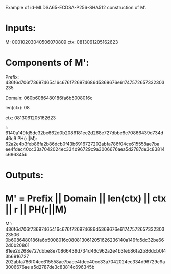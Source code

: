 Example of id-MLDSA65-ECDSA-P256-SHA512 construction of M'.

# Inputs:

M: 00010203040506070809
ctx: 0813061205162623

# Components of M':

Prefix:
436f6d706f73697465416c676f726974686d5369676e61747572657332303235

Domain: 060b6086480186fa6b5008016c

len(ctx): 08

ctx: 0813061205162623

r: 6140a149fd5dc32be662d0b2086181ee2d268e727dbbe8e70866439d734d46c9
PH(r||M): 62a2e4b3feb86fa2b86dcb0f43b6916727202abfa786f04ce615558ae7ba
ee4fdec40cc33a7042024ec334d96729c9a3006676aea5d2787de3c83814c696345b


# Outputs:
# M' = Prefix || Domain || len(ctx) || ctx || r || PH(r||M)

M': 436f6d706f73697465416c676f726974686d5369676e6174757265733230323506
0b6086480186fa6b5008016c0808130612051626236140a149fd5dc32be662d0b20861
81ee2d268e727dbbe8e70866439d734d46c962a2e4b3feb86fa2b86dcb0f43b6916727
202abfa786f04ce615558ae7baee4fdec40cc33a7042024ec334d96729c9a3006676ae
a5d2787de3c83814c696345b

